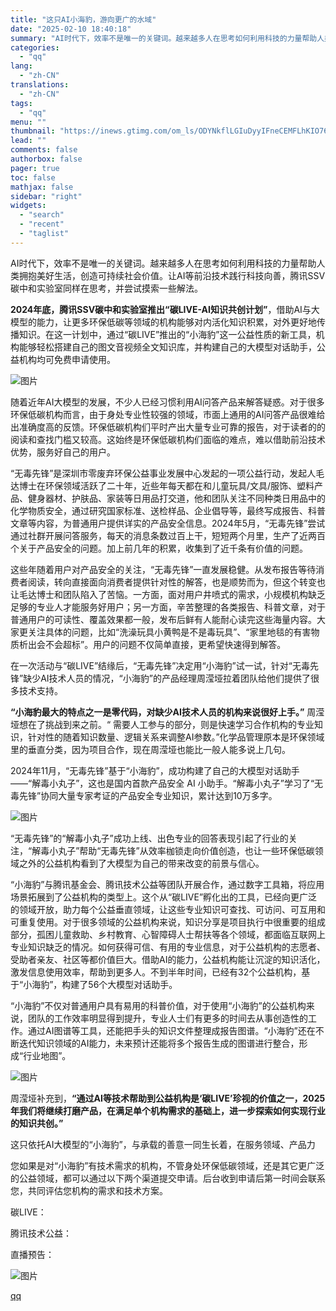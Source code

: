 ```yaml
---
title: "这只AI小海豹，游向更广的水域"
date: "2025-02-10 18:40:18"
summary: "AI时代下，效率不是唯一的关键词。越来越多人在思考如何利用科技的力量帮助人类拥抱美好生活，创造可持续..."
categories:
  - "qq"
lang:
  - "zh-CN"
translations:
  - "zh-CN"
tags:
  - "qq"
menu: ""
thumbnail: "https://inews.gtimg.com/om_ls/ODYNkflLGIuDyyIFneCEMFLhKIO76F1feniyaRKS2g_noAA_640360/0"
lead: ""
comments: false
authorbox: false
pager: true
toc: false
mathjax: false
sidebar: "right"
widgets:
  - "search"
  - "recent"
  - "taglist"
---
```


AI时代下，效率不是唯一的关键词。越来越多人在思考如何利用科技的力量帮助人类拥抱美好生活，创造可持续社会价值。让AI等前沿技术践行科技向善，腾讯SSV碳中和实验室同样在思考，并尝试摸索一些解法。

**2024年底，腾讯SSV碳中和实验室推出“碳LIVE-AI知识共创计划”**，借助AI与大模型的能力，让更多环保低碳等领域的机构能够对内活化知识积累，对外更好地传播知识。在这一计划中，通过“碳LIVE”推出的“小海豹”这一公益性质的新工具，机构能够轻松搭建自己的图文音视频全文知识库，并构建自己的大模型对话助手，公益机构均可免费申请使用。

![图片](https://inews.gtimg.com/om_bt/Ov1UEKxKfaKoX2fkpXA2J351kIY12sdD8otFNYQrXi-fgAA/641)

随着近年AI大模型的发展，不少人已经习惯利用AI问答产品来解答疑惑。对于很多环保低碳机构而言，由于身处专业性较强的领域，市面上通用的AI问答产品很难给出准确度高的反馈。环保低碳机构们平时产出大量专业可靠的报告，对于读者的的阅读和查找门槛又较高。这始终是环保低碳机构们面临的难点，难以借助前沿技术优势，服务好自己的用户。

“无毒先锋”是深圳市零废弃环保公益事业发展中心发起的一项公益行动，发起人毛达博士在环保领域活跃了二十年，近些年每天都在和儿童玩具/文具/服饰、塑料产品、健身器材、护肤品、家装等日用品打交道，他和团队关注不同种类日用品中的化学物质安全，通过研究国家标准、送检样品、企业倡导等，最终写成报告、科普文章等内容，为普通用户提供详实的产品安全信息。2024年5月，“无毒先锋”尝试通过社群开展问答服务，每天的消息条数过百上干，短短两个月里，生产了近两百个关于产品安全的问题。加上前几年的积累，收集到了近千条有价值的问题。

这些年随着用户对产品安全的关注，“无毒先锋”一直发展稳健。从发布报告等待消费者阅读，转向直接面向消费者提供针对性的解答，也是顺势而为，但这个转变也让毛达博士和团队陷入了苦恼。一方面，面对用户井喷式的需求，小规模机构缺乏足够的专业人才能服务好用户；另一方面，辛苦整理的各类报告、科普文章，对于普通用户的可读性、覆盖效果都一般，发布后鲜有人能耐心读完这些海量内容。大家更关注具体的问题，比如“洗澡玩具小黄鸭是不是毒玩具”、“家里地毯的有害物质析出会不会超标”。用户的问题不仅简单直接，更希望快速得到解答。

在一次活动与“碳LIVE”结缘后，“无毒先锋”决定用“小海豹”试一试，针对“无毒先锋”缺少AI技术人员的情况，“小海豹”的产品经理周滢垭拉着团队给他们提供了很多技术支持。

**“小海豹最大的特点之一是零代码，对缺少AI技术人员的机构来说很好上手。”** 周滢垭想在了挑战到来之前。“ 需要人工参与的部分，则是快速学习合作机构的专业知识，针对性的随着知识数量、逻辑关系来调整AI参数。”化学品管理原本是环保领域里的垂直分类，因为项目合作，现在周滢垭也能比一般人能多说上几句。

2024年11月，“无毒先锋”基于“小海豹”，成功构建了自己的大模型对话助手——“解毒小丸子”，这也是国内首款产品安全 AI 小助手。“解毒小丸子”学习了“无毒先锋”协同大量专家考证的产品安全专业知识，累计达到10万多字。

![图片](https://inews.gtimg.com/om_bt/OQCjnWH3qt3ptK0do3EDoA3so9IBI7iHn4qN8fjdgikEAAA/641)

“无毒先锋”的“解毒小丸子”成功上线、出色专业的回答表现引起了行业的关注，“解毒小丸子”帮助“无毒先锋”从效率枷锁走向价值创造，也让一些环保低碳领域之外的公益机构看到了大模型为自己的带来改变的前景与信心。

“小海豹”与腾讯基金会、腾讯技术公益等团队开展合作，通过数字工具箱，将应用场景拓展到了公益机构的类型上。这个从“碳LIVE”孵化出的工具，已经向更广泛的领域开放，助力每个公益垂直领域，让这些专业知识可查找、可访问、可互用和可重复使用。对于很多领域的公益机构来说，知识分享是项目执行中很重要的组成部分，孤困儿童救助、乡村教育、心智障碍人士帮扶等各个领域，都面临互联网上专业知识缺乏的情况。如何获得可信、有用的专业信息，对于公益机构的志愿者、受助者亲友、社区等都价值巨大。借助AI的能力，公益机构能让沉淀的知识活化，激发信息使用效率，帮助到更多人。不到半年时间，已经有32个公益机构，基于“小海豹”，构建了56个大模型对话助手。

“小海豹”不仅对普通用户具有易用的科普价值，对于使用“小海豹”的公益机构来说，团队的工作效率明显得到提升，专业人士们有更多的时间去从事创造性的工作。通过AI图谱等工具，还能把手头的知识文件整理成报告图谱。“小海豹”还在不断迭代知识领域的AI能力，未来预计还能将多个报告生成的图谱进行整合，形成“行业地图”。

![图片](https://inews.gtimg.com/om_bt/Ont33el2J6kqkC0mnOIRhHU9FNHVUVPeLvjGwxz5PnjJoAA/641)

周滢垭补充到，**“通过AI等技术帮助到公益机构是‘碳LIVE’珍视的价值之一，2025年我们将继续打磨产品，在满足单个机构需求的基础上，进一步探索如何实现行业的知识共创。”**

这只依托AI大模型的“小海豹”，与承载的善意一同生长着，在服务领域、产品力  


您如果是对“小海豹”有技术需求的机构，不管身处环保低碳领域，还是其它更广泛的公益领域，都可以通过以下两个渠道提交申请。后台收到申请后第一时间会联系您，共同评估您机构的需求和技术方案。

碳LIVE：

腾讯技术公益：

  
  
直播预告：  


![图片](https://inews.gtimg.com/om_bt/OdwYz5CqqxXQ4NZKbVNbDI1TGC6Xk7scSs4ab8H0vjhIYAA/641)

[qq](https://new.qq.com/rain/a/20250210A0779H00)
